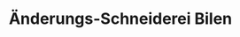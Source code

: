 ---
title: "Änderungs-Schneiderei Bilen"
url: /darmstadt/aenderungs-schneiderei-bilen/
shop: Schneiderei
---